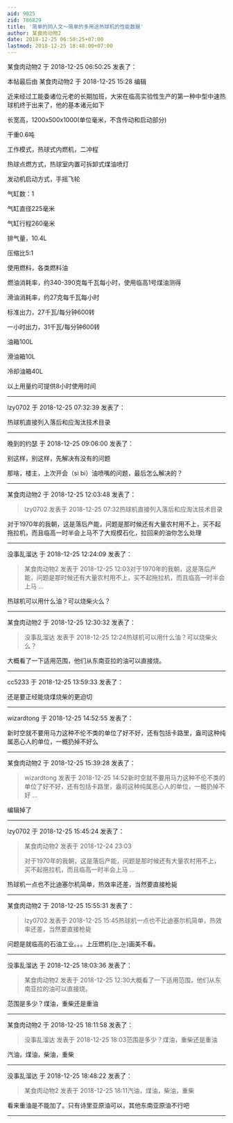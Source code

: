 ```yaml
---
aid: 9025
zid: 786829
title: '简单的同人文～简单的多用途热球机的性能数据'
author: 某食肉动物2
date: 2018-12-25 06:50:25+07:00
lastmod: 2018-12-25 18:48:00+07:00
---
```


某食肉动物2 于 2018-12-25 06:50:25 发表了：

本帖最后由 某食肉动物2 于 2018-12-25 15:28 编辑 

近来经过工能委诸位元老的长期加班，大宋在临高实验性生产的第一种中型中速热球机终于出来了，他的基本诸元如下

长宽高，1200x500x1000(单位毫米，不含传动和启动部分)

干重0.6吨

工作模式，热球式内燃机，二冲程

热球点燃方式，热球室内置可拆卸式煤油喷灯

发动机启动方式，手摇飞轮

气缸数：1

气缸直径225毫米

气缸行程260毫米

排气量，10.4L

压缩比5:1

使用燃料，各类燃料油

燃油消耗率，约340-390克每千瓦每小时，使用临高1号煤油测得

滑油消耗率，约27克每千瓦每小时

标准出力，27千瓦/每分钟600转

一小时出力，31千瓦/每分钟600转

油箱100L

滑油箱10L

冷却油箱40L

以上用量约可提供8小时使用时间

---------

lzy0702 于 2018-12-25 07:32:39 发表了：

热球机直接列入落后和应淘汰技术目录

---------

晚到的约瑟 于 2018-12-25 09:06:00 发表了：

别这样，别这样，先解决有没有的问题

那啥，楼主，上次开会（si bi）油喷嘴的问题，最后怎么解决的？

---------

某食肉动物2 于 2018-12-25 12:03:48 发表了：

> lzy0702 发表于 2018-12-25 07:32热球机直接列入落后和应淘汰技术目录



对于1970年的我朝，这是落后产能，问题是那时候还有大量农村用不上，买不起拖拉机，而且临高一时半会上马不了大规模石化，拉回来的油你怎么处理

---------

没事乱溜达 于 2018-12-25 12:24:09 发表了：

> 某食肉动物2 发表于 2018-12-25 12:03对于1970年的我朝，这是落后产能，问题是那时候还有大量农村用不上，买不起拖拉机，而且临高一时半会上马 ...



热球机可以用什么油？可以烧柴火么？

---------

某食肉动物2 于 2018-12-25 12:30:32 发表了：

> 没事乱溜达 发表于 2018-12-25 12:24热球机可以用什么油？可以烧柴火么？



大概看了一下适用范围，他们从东南亚拉的油可以直接烧。

---------

cc5233 于 2018-12-25 13:59:33 发表了：

还是要正经能烧煤烧柴的更迫切

---------

wizardtong 于 2018-12-25 14:52:55 发表了：

新时空就不要用马力这种不伦不类的单位了好不好，还有包括卡路里，盎司这种纯属恶心人的单位，一概扔掉不好么

---------

某食肉动物2 于 2018-12-25 15:39:28 发表了：

> wizardtong 发表于 2018-12-25 14:52新时空就不要用马力这种不伦不类的单位了好不好，还有包括卡路里，盎司这种纯属恶心人的单位，一概扔掉不好 ...



编辑掉了

---------

lzy0702 于 2018-12-25 15:45:24 发表了：

> 某食肉动物2 发表于 2018-12-24 23:03
> 
> 对于1970年的我朝，这是落后产能，问题是那时候还有大量农村用不上，买不起拖拉机，而且临高一时半会上马 ...



热球机一点也不比迪塞尔机简单，热效率还差，当然要直接枪毙

---------

某食肉动物2 于 2018-12-25 15:55:31 发表了：

> lzy0702 发表于 2018-12-25 15:45热球机一点也不比迪塞尔机简单，热效率还差，当然要直接枪毙



问题是就临高的石油工业。。。上压燃机(눈\_눈)画美不看。

---------

没事乱溜达 于 2018-12-25 18:03:36 发表了：

> 某食肉动物2 发表于 2018-12-25 12:30大概看了一下适用范围，他们从东南亚拉的油可以直接烧。



范围是多少？煤油，重柴还是重油

---------

某食肉动物2 于 2018-12-25 18:11:58 发表了：

> 没事乱溜达 发表于 2018-12-25 18:03范围是多少？煤油，重柴还是重油



汽油，煤油，柴油，重柴

---------

没事乱溜达 于 2018-12-25 18:48:22 发表了：

> 某食肉动物2 发表于 2018-12-25 18:11汽油，煤油，柴油，重柴



看来重油是不能加了。只有诗里亚原油可以，其他东南亚原油不行吧

---------

